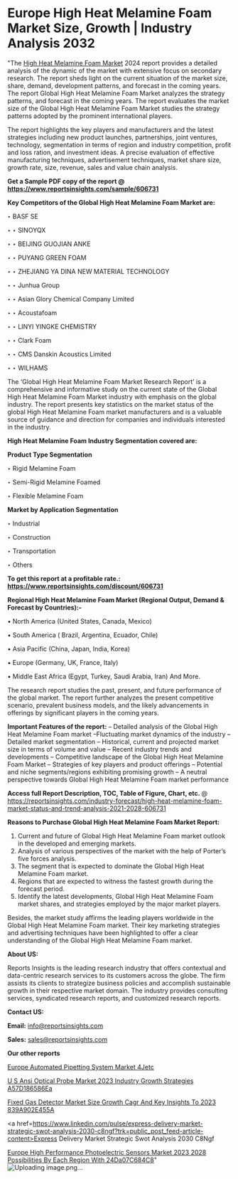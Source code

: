 # Europe High Heat Melamine Foam Market Size, Growth | Industry Analysis 2032

 "The <a href=https://www.reportsinsights.com/sample/606731>High Heat Melamine Foam Market</a> 2024 report provides a detailed analysis of the dynamic of the market with extensive focus on secondary research. The report sheds light on the current situation of the market size, share, demand, development patterns, and forecast in the coming years. The report Global High Heat Melamine Foam Market analyzes the strategy patterns, and forecast in the coming years. The report evaluates the market size of the Global High Heat Melamine Foam Market studies the strategy patterns adopted by the prominent international players.

The report highlights the key players and manufacturers and the latest strategies including new product launches, partnerships, joint ventures, technology, segmentation in terms of region and industry competition, profit and loss ration, and investment ideas. A precise evaluation of effective manufacturing techniques, advertisement techniques, market share size, growth rate, size, revenue, sales and value chain analysis.

<strong>Get a Sample PDF copy of the report @ <a href=https://www.reportsinsights.com/sample/606731 style=color:#0000ff;>https://www.reportsinsights.com/sample/606731</a></strong>

<strong>Key Competitors of the Global High Heat Melamine Foam Market are:</strong>

‣ BASF SE

‣ 
‣ SINOYQX

‣ 
‣ BEIJING GUOJIAN ANKE

‣ 
‣ PUYANG GREEN FOAM

‣ 
‣ ZHEJIANG YA DINA NEW MATERIAL TECHNOLOGY

‣ 
‣ Junhua Group

‣ 
‣ Asian Glory Chemical Company Limited

‣ 
‣ Acoustafoam

‣ 
‣ LINYI YINGKE CHEMISTRY

‣ 
‣ Clark Foam

‣ 
‣ CMS Danskin Acoustics Limited

‣ 
‣ WILHAMS

The ‘Global High Heat Melamine Foam Market Research Report’ is a comprehensive and informative study on the current state of the Global High Heat Melamine Foam Market industry with emphasis on the global industry. The report presents key statistics on the market status of the global High Heat Melamine Foam market manufacturers and is a valuable source of guidance and direction for companies and individuals interested in the industry.

<strong>High Heat Melamine Foam Industry Segmentation covered are:</strong>

<strong>Product Type Segmentation</strong>

‣    Rigid Melamine Foam

‣ Semi-Rigid Melamine Foamed

‣ Flexible Melamine Foam

<strong>Market by Application Segmentation</strong>

‣   Industrial

‣ Construction

‣ Transportation

‣ Others

<strong>To get this report at a profitable rate.: <a href=https://www.reportsinsights.com/discount/606731 style=color:#0000ff;>https://www.reportsinsights.com/discount/606731</a></strong>

<strong>Regional High Heat Melamine Foam Market (Regional Output, Demand &amp; Forecast by Countries):-</strong>

• North America (United States, Canada, Mexico)

• South America ( Brazil, Argentina, Ecuador, Chile)

• Asia Pacific (China, Japan, India, Korea)

• Europe (Germany, UK, France, Italy)

• Middle East Africa (Egypt, Turkey, Saudi Arabia, Iran) And More.

The research report studies the past, present, and future performance of the global market. The report further analyzes the present competitive scenario, prevalent business models, and the likely advancements in offerings by significant players in the coming years.

<strong>Important Features of the report:</strong>
– Detailed analysis of the Global High Heat Melamine Foam market
–Fluctuating market dynamics of the industry
–Detailed market segmentation
– Historical, current and projected market size in terms of volume and value
– Recent industry trends and developments
– Competitive landscape of the Global High Heat Melamine Foam Market
– Strategies of key players and product offerings
– Potential and niche segments/regions exhibiting promising growth
– A neutral perspective towards Global High Heat Melamine Foam market performance

<strong>Access full Report Description, TOC, Table of Figure, Chart, etc. </strong>@   <a href=https://reportsinsights.com/industry-forecast/high-heat-melamine-foam-market-status-and-trend-analysis-2021-2028-606731 style=color:#0000ff;>https://reportsinsights.com/industry-forecast/high-heat-melamine-foam-market-status-and-trend-analysis-2021-2028-606731</a>

<strong>Reasons to Purchase Global High Heat Melamine Foam Market Report:</strong>
1. Current and future of Global High Heat Melamine Foam market outlook in the developed and emerging markets.
2. Analysis of various perspectives of the market with the help of Porter’s five forces analysis.
3. The segment that is expected to dominate the Global High Heat Melamine Foam market.
4. Regions that are expected to witness the fastest growth during the forecast period.
5. Identify the latest developments, Global High Heat Melamine Foam market shares, and strategies employed by the major market players.

Besides, the market study affirms the leading players worldwide in the Global High Heat Melamine Foam market. Their key marketing strategies and advertising techniques have been highlighted to offer a clear understanding of the Global High Heat Melamine Foam market.

<strong><strong>About US</strong>:</strong>

Reports Insights is the leading research industry that offers contextual and data-centric research services to its customers across the globe. The firm assists its clients to strategize business policies and accomplish sustainable growth in their respective market domain. The industry provides consulting services, syndicated research reports, and customized research reports.

<strong>Contact US:</strong>

<p class=><b>Email:</b> <a href=mailto:info@reportsinsights.com>info@reportsinsights.com</a></p>
<p class=><b>Sales:</b> <a href=mailto:sales@reportsinsights.com>sales@reportsinsights.com</a></p>

<strong>Our other reports</strong>

<a href=https://www.linkedin.com/pulse/europe-automated-pipetting-system-market-4jetc/>Europe Automated Pipetting System Market 4Jetc</a>

<a href=https://medium.com/@shreyaw909/u-s-ansi-optical-probe-market-2023-industry-growth-strategies-a57d186586ea>U S Ansi Optical Probe Market 2023 Industry Growth Strategies A57D186586Ea</a>

<a href=https://medium.com/@reportsinsights.aj/fixed-gas-detector-market-size-growth-cagr-and-key-insights-to-2023-839a902e455a>Fixed Gas Detector Market Size Growth Cagr And Key Insights To 2023 839A902E455A</a>

<a href=https://www.linkedin.com/pulse/express-delivery-market-strategic-swot-analysis-2030-c8ngf?trk=public_post_feed-article-content>Express Delivery Market Strategic Swot Analysis 2030 C8Ngf</a>

<a href=https://medium.com/@reportsinsights23/europe-high-performance-photoelectric-sensors-market-2023-2028-possibilities-by-each-region-with-24da07c684c8>Europe High Performance Photoelectric Sensors Market 2023 2028 Possibilities By Each Region With 24Da07C684C8</a>"
![Uploading image.png…]()
